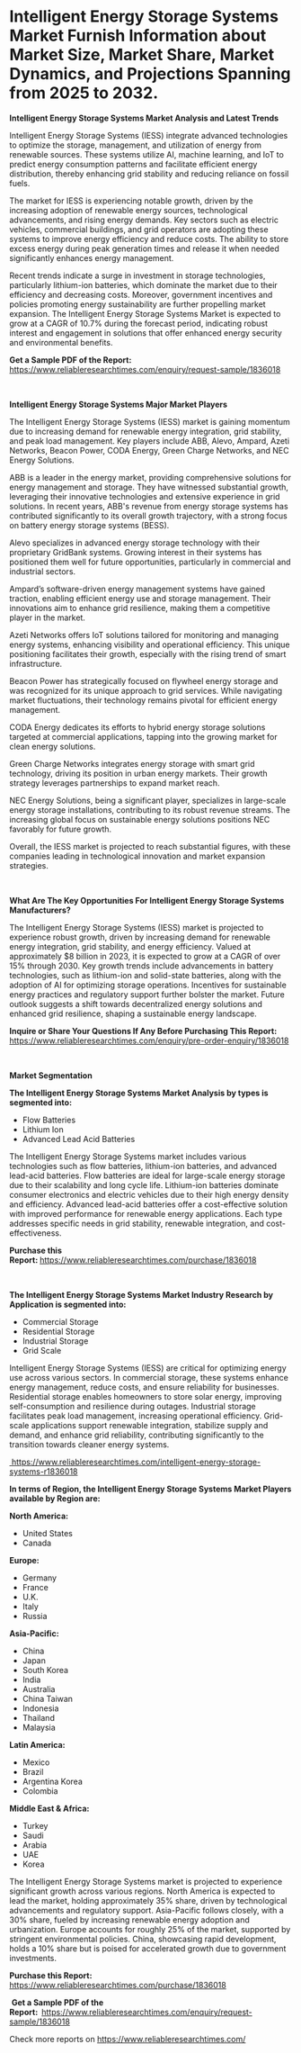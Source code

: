 <p><h1>Intelligent Energy Storage Systems Market Furnish Information about Market Size, Market Share, Market Dynamics, and Projections Spanning from 2025 to 2032.</h1></p><p><strong>Intelligent Energy Storage Systems Market Analysis and Latest Trends</strong></p>
<p><p>Intelligent Energy Storage Systems (IESS) integrate advanced technologies to optimize the storage, management, and utilization of energy from renewable sources. These systems utilize AI, machine learning, and IoT to predict energy consumption patterns and facilitate efficient energy distribution, thereby enhancing grid stability and reducing reliance on fossil fuels.</p><p>The market for IESS is experiencing notable growth, driven by the increasing adoption of renewable energy sources, technological advancements, and rising energy demands. Key sectors such as electric vehicles, commercial buildings, and grid operators are adopting these systems to improve energy efficiency and reduce costs. The ability to store excess energy during peak generation times and release it when needed significantly enhances energy management.</p><p>Recent trends indicate a surge in investment in storage technologies, particularly lithium-ion batteries, which dominate the market due to their efficiency and decreasing costs. Moreover, government incentives and policies promoting energy sustainability are further propelling market expansion. The Intelligent Energy Storage Systems Market is expected to grow at a CAGR of 10.7% during the forecast period, indicating robust interest and engagement in solutions that offer enhanced energy security and environmental benefits.</p></p>
<p><strong>Get a Sample PDF of the Report:&nbsp;</strong> <a href="https://www.reliableresearchtimes.com/enquiry/request-sample/1836018?utm_campaign=2934&utm_medium=2&utm_source=Github&utm_content=ia&utm_term=26032025&utm_id=intelligent-energy-storage-systems">https://www.reliableresearchtimes.com/enquiry/request-sample/1836018</a></p>
<p>&nbsp;</p>
<p><strong>Intelligent Energy Storage Systems Major Market Players</strong></p>
<p><p>The Intelligent Energy Storage Systems (IESS) market is gaining momentum due to increasing demand for renewable energy integration, grid stability, and peak load management. Key players include ABB, Alevo, Ampard, Azeti Networks, Beacon Power, CODA Energy, Green Charge Networks, and NEC Energy Solutions.</p><p>ABB is a leader in the energy market, providing comprehensive solutions for energy management and storage. They have witnessed substantial growth, leveraging their innovative technologies and extensive experience in grid solutions. In recent years, ABB's revenue from energy storage systems has contributed significantly to its overall growth trajectory, with a strong focus on battery energy storage systems (BESS).</p><p>Alevo specializes in advanced energy storage technology with their proprietary GridBank systems. Growing interest in their systems has positioned them well for future opportunities, particularly in commercial and industrial sectors.</p><p>Ampard’s software-driven energy management systems have gained traction, enabling efficient energy use and storage management. Their innovations aim to enhance grid resilience, making them a competitive player in the market.</p><p>Azeti Networks offers IoT solutions tailored for monitoring and managing energy systems, enhancing visibility and operational efficiency. This unique positioning facilitates their growth, especially with the rising trend of smart infrastructure.</p><p>Beacon Power has strategically focused on flywheel energy storage and was recognized for its unique approach to grid services. While navigating market fluctuations, their technology remains pivotal for efficient energy management.</p><p>CODA Energy dedicates its efforts to hybrid energy storage solutions targeted at commercial applications, tapping into the growing market for clean energy solutions. </p><p>Green Charge Networks integrates energy storage with smart grid technology, driving its position in urban energy markets. Their growth strategy leverages partnerships to expand market reach.</p><p>NEC Energy Solutions, being a significant player, specializes in large-scale energy storage installations, contributing to its robust revenue streams. The increasing global focus on sustainable energy solutions positions NEC favorably for future growth.</p><p>Overall, the IESS market is projected to reach substantial figures, with these companies leading in technological innovation and market expansion strategies.</p></p>
<p>&nbsp;</p>
<p><strong>What Are The Key Opportunities For Intelligent Energy Storage Systems Manufacturers?</strong></p>
<p><p>The Intelligent Energy Storage Systems (IESS) market is projected to experience robust growth, driven by increasing demand for renewable energy integration, grid stability, and energy efficiency. Valued at approximately $8 billion in 2023, it is expected to grow at a CAGR of over 15% through 2030. Key growth trends include advancements in battery technologies, such as lithium-ion and solid-state batteries, along with the adoption of AI for optimizing storage operations. Incentives for sustainable energy practices and regulatory support further bolster the market. Future outlook suggests a shift towards decentralized energy solutions and enhanced grid resilience, shaping a sustainable energy landscape.</p></p>
<p><strong>Inquire or Share Your Questions If Any Before Purchasing This Report:</strong> <a href="https://www.reliableresearchtimes.com/enquiry/pre-order-enquiry/1836018?utm_campaign=2934&utm_medium=2&utm_source=Github&utm_content=ia&utm_term=26032025&utm_id=intelligent-energy-storage-systems">https://www.reliableresearchtimes.com/enquiry/pre-order-enquiry/1836018</a></p>
<p>&nbsp;</p>
<p><strong>Market Segmentation</strong></p>
<p><strong>The Intelligent Energy Storage Systems Market Analysis by types is segmented into:</strong></p>
<p><ul><li>Flow Batteries</li><li>Lithium Ion</li><li>Advanced Lead Acid Batteries</li></ul></p>
<p><p>The Intelligent Energy Storage Systems market includes various technologies such as flow batteries, lithium-ion batteries, and advanced lead-acid batteries. Flow batteries are ideal for large-scale energy storage due to their scalability and long cycle life. Lithium-ion batteries dominate consumer electronics and electric vehicles due to their high energy density and efficiency. Advanced lead-acid batteries offer a cost-effective solution with improved performance for renewable energy applications. Each type addresses specific needs in grid stability, renewable integration, and cost-effectiveness.</p></p>
<p><strong>Purchase this Report:&nbsp;</strong><a href="https://www.reliableresearchtimes.com/purchase/1836018?utm_campaign=2934&utm_medium=2&utm_source=Github&utm_content=ia&utm_term=26032025&utm_id=intelligent-energy-storage-systems">https://www.reliableresearchtimes.com/purchase/1836018</a></p>
<p>&nbsp;</p>
<p><strong>The Intelligent Energy Storage Systems Market Industry Research by Application is segmented into:</strong></p>
<p><ul><li>Commercial Storage</li><li>Residential Storage</li><li>Industrial Storage</li><li>Grid Scale</li></ul></p>
<p><p>Intelligent Energy Storage Systems (IESS) are critical for optimizing energy use across various sectors. In commercial storage, these systems enhance energy management, reduce costs, and ensure reliability for businesses. Residential storage enables homeowners to store solar energy, improving self-consumption and resilience during outages. Industrial storage facilitates peak load management, increasing operational efficiency. Grid-scale applications support renewable integration, stabilize supply and demand, and enhance grid reliability, contributing significantly to the transition towards cleaner energy systems.</p></p>
<p><a href="https://www.reliableresearchtimes.com/intelligent-energy-storage-systems-r1836018?utm_campaign=2934&utm_medium=2&utm_source=Github&utm_content=ia&utm_term=26032025&utm_id=intelligent-energy-storage-systems">&nbsp;https://www.reliableresearchtimes.com/intelligent-energy-storage-systems-r1836018</a></p>
<p><strong>In terms of Region, the Intelligent Energy Storage Systems Market Players available by Region are:</strong></p>
<p>
    <p> <strong> North America: </strong>
        <ul>
            <li>United States</li>
            <li>Canada</li>
        </ul>
        </p> 
    <p> <strong> Europe: </strong>
        <ul>
            <li>Germany</li>
            <li>France</li>
            <li>U.K.</li>
            <li>Italy</li>
            <li>Russia</li>
        </ul>
        </p> 
    <p> <strong> Asia-Pacific: </strong>
        <ul>
            <li>China</li>
            <li>Japan</li>
            <li>South Korea</li>
            <li>India</li>
            <li>Australia</li>
            <li>China Taiwan</li>
            <li>Indonesia</li>
            <li>Thailand</li>
            <li>Malaysia</li>
        </ul>
        </p> 
    <p> <strong> Latin America: </strong>
        <ul>
            <li>Mexico</li>
            <li>Brazil</li>
            <li>Argentina Korea</li>
            <li>Colombia</li>
        </ul>
        </p> 
    <p> <strong> Middle East & Africa: </strong>
        <ul>
            <li>Turkey</li>
            <li>Saudi</li>
            <li>Arabia</li>
            <li>UAE</li>
            <li>Korea</li>
        </ul>
    </p>
    </p>
<p><p>The Intelligent Energy Storage Systems market is projected to experience significant growth across various regions. North America is expected to lead the market, holding approximately 35% share, driven by technological advancements and regulatory support. Asia-Pacific follows closely, with a 30% share, fueled by increasing renewable energy adoption and urbanization. Europe accounts for roughly 25% of the market, supported by stringent environmental policies. China, showcasing rapid development, holds a 10% share but is poised for accelerated growth due to government investments.</p></p>
<p><strong>Purchase this Report: </strong><a href="https://www.reliableresearchtimes.com/purchase/1836018?utm_campaign=2934&utm_medium=2&utm_source=Github&utm_content=ia&utm_term=26032025&utm_id=intelligent-energy-storage-systems">https://www.reliableresearchtimes.com/purchase/1836018</a></p>
<p>&nbsp;<strong>Get a Sample PDF of the Report:&nbsp;&nbsp;</strong><a href="https://www.reliableresearchtimes.com/enquiry/request-sample/1836018?utm_campaign=2934&utm_medium=2&utm_source=Github&utm_content=ia&utm_term=26032025&utm_id=intelligent-energy-storage-systems">https://www.reliableresearchtimes.com/enquiry/request-sample/1836018</a></p>
<p><strong></strong></p>
<p>Check more reports on <a href="https://www.reliableresearchtimes.com/?utm_campaign=2934&utm_medium=2&utm_source=Github&utm_content=ia&utm_term=26032025&utm_id=intelligent-energy-storage-systems">https://www.reliableresearchtimes.com/</a></p>